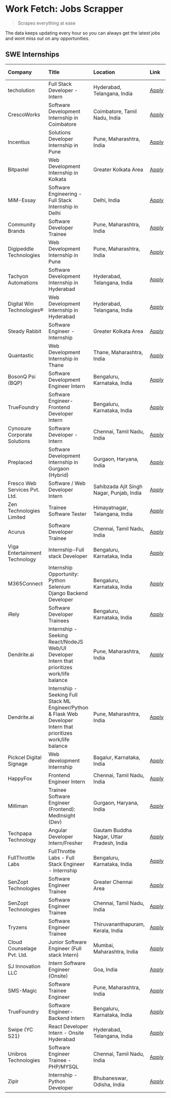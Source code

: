 # Work Fetch: Jobs Scrapper
> Scrapes everything at ease

The data keeps updating every hour so you can always get the latest jobs and wont miss out on any opportunities.

## SWE Internships
<!--START_SECTION:workfetch-->
| Company                       | Title                                                                                                              | Location                                  | Link                                                                                                                                                                                                                                                                                                                          | Date Posted   |
|:------------------------------|:-------------------------------------------------------------------------------------------------------------------|:------------------------------------------|:------------------------------------------------------------------------------------------------------------------------------------------------------------------------------------------------------------------------------------------------------------------------------------------------------------------------------|:--------------|
| techolution                   | Full Stack Developer - Intern                                                                                      | Hyderabad, Telangana, India               | [Apply](https://in.linkedin.com/jobs/view/full-stack-developer-intern-at-techolution-3904814977?position=29&pageNum=0&refId=wXAlgWUxeLqDcq1V6O6cgQ%3D%3D&trackingId=nJm3wbbE4t8R3oNaeTQQQA%3D%3D&trk=public_jobs_jserp-result_search-card)                                                                                    | 2024-04-18    |
| CrescoWorks                   | Software Development Internship in Coimbatore                                                                      | Coimbatore, Tamil Nadu, India             | [Apply](https://in.linkedin.com/jobs/view/software-development-internship-in-coimbatore-at-crescoworks-3904327953?position=9&pageNum=0&refId=wXAlgWUxeLqDcq1V6O6cgQ%3D%3D&trackingId=vYuzwE%2BAfSH4B6qZdJd3ag%3D%3D&trk=public_jobs_jserp-result_search-card)                                                                 | 2024-04-17    |
| Incentius                     | Solutions Developer Internship in Pune                                                                             | Pune, Maharashtra, India                  | [Apply](https://in.linkedin.com/jobs/view/solutions-developer-internship-in-pune-at-incentius-3904329499?position=15&pageNum=0&refId=wXAlgWUxeLqDcq1V6O6cgQ%3D%3D&trackingId=7KhXDpDkN7J5VLpyebprPQ%3D%3D&trk=public_jobs_jserp-result_search-card)                                                                           | 2024-04-17    |
| Bitpastel                     | Web Development Internship in Kolkata                                                                              | Greater Kolkata Area                      | [Apply](https://in.linkedin.com/jobs/view/web-development-internship-in-kolkata-at-bitpastel-3903194722?position=58&pageNum=0&refId=wXAlgWUxeLqDcq1V6O6cgQ%3D%3D&trackingId=MUVXrPyUjqqaouB5UgwHnQ%3D%3D&trk=public_jobs_jserp-result_search-card)                                                                            | 2024-04-16    |
| MiM-Essay                     | Software Engineering - Full Stack Internship in Delhi                                                              | Delhi, India                              | [Apply](https://in.linkedin.com/jobs/view/software-engineering-full-stack-internship-in-delhi-at-mim-essay-3901647332?position=19&pageNum=0&refId=wXAlgWUxeLqDcq1V6O6cgQ%3D%3D&trackingId=EkKqwa7alqN%2BEae8jUOwJA%3D%3D&trk=public_jobs_jserp-result_search-card)                                                            | 2024-04-15    |
| Community Brands              | Software Developer Trainee                                                                                         | Pune, Maharashtra, India                  | [Apply](https://in.linkedin.com/jobs/view/software-developer-trainee-at-community-brands-3899630827?position=20&pageNum=0&refId=wXAlgWUxeLqDcq1V6O6cgQ%3D%3D&trackingId=M7ev1lF8pM%2B0uGQAYPQJCg%3D%3D&trk=public_jobs_jserp-result_search-card)                                                                              | 2024-04-15    |
| Digipeddle Technologies       | Web Development Internship in Pune                                                                                 | Pune, Maharashtra, India                  | [Apply](https://in.linkedin.com/jobs/view/web-development-internship-in-pune-at-digipeddle-technologies-3898605884?position=38&pageNum=0&refId=wXAlgWUxeLqDcq1V6O6cgQ%3D%3D&trackingId=%2FDWwq2%2FnlO0qdduOxHatzg%3D%3D&trk=public_jobs_jserp-result_search-card)                                                             | 2024-04-13    |
| Tachyon Automations           | Software Development Internship in Hyderabad                                                                       | Hyderabad, Telangana, India               | [Apply](https://in.linkedin.com/jobs/view/software-development-internship-in-hyderabad-at-tachyon-automations-3896969464?position=24&pageNum=0&refId=wXAlgWUxeLqDcq1V6O6cgQ%3D%3D&trackingId=vZEj7uK7t41yTb7YnrTFXQ%3D%3D&trk=public_jobs_jserp-result_search-card)                                                           | 2024-04-12    |
| Digital Win Technologies®     | Web Development Internship in Hyderabad                                                                            | Hyderabad, Telangana, India               | [Apply](https://in.linkedin.com/jobs/view/web-development-internship-in-hyderabad-at-digital-win-technologies%C2%AE-3893193501?position=49&pageNum=0&refId=wXAlgWUxeLqDcq1V6O6cgQ%3D%3D&trackingId=IKkicilGezdsZTfF8SHl%2FA%3D%3D&trk=public_jobs_jserp-result_search-card)                                                   | 2024-04-10    |
| Steady Rabbit                 | Software Engineer - Internship                                                                                     | Greater Kolkata Area                      | [Apply](https://in.linkedin.com/jobs/view/software-engineer-internship-at-steady-rabbit-3885171077?position=5&pageNum=0&refId=wXAlgWUxeLqDcq1V6O6cgQ%3D%3D&trackingId=%2BHCZgYOS0i1xKSpg2CK0Bw%3D%3D&trk=public_jobs_jserp-result_search-card)                                                                                | 2024-04-08    |
| Quantastic                    | Web Development Internship in Thane                                                                                | Thane, Maharashtra, India                 | [Apply](https://in.linkedin.com/jobs/view/web-development-internship-in-thane-at-quantastic-3888221292?position=56&pageNum=0&refId=wXAlgWUxeLqDcq1V6O6cgQ%3D%3D&trackingId=fxnG0Vy84dVTkUJxAK%2FySA%3D%3D&trk=public_jobs_jserp-result_search-card)                                                                           | 2024-04-08    |
| BosonQ Psi (BQP)              | Software Development Engineer Intern                                                                               | Bengaluru, Karnataka, India               | [Apply](https://in.linkedin.com/jobs/view/software-development-engineer-intern-at-bosonq-psi-bqp-3888328596?position=23&pageNum=0&refId=wXAlgWUxeLqDcq1V6O6cgQ%3D%3D&trackingId=dFfDUNKjc0QcdsgmvpK64w%3D%3D&trk=public_jobs_jserp-result_search-card)                                                                        | 2024-04-06    |
| TrueFoundry                   | Software Engineer- Frontend Developer Intern                                                                       | Bengaluru, Karnataka, India               | [Apply](https://in.linkedin.com/jobs/view/software-engineer-frontend-developer-intern-at-truefoundry-3887320206?position=13&pageNum=0&refId=wXAlgWUxeLqDcq1V6O6cgQ%3D%3D&trackingId=eK7WsJVIkFsyzVi5NCOwrg%3D%3D&trk=public_jobs_jserp-result_search-card)                                                                    | 2024-04-05    |
| Cynosure Corporate Solutions  | Software Developer -Intern                                                                                         | Chennai, Tamil Nadu, India                | [Apply](https://in.linkedin.com/jobs/view/software-developer-intern-at-cynosure-corporate-solutions-3884767755?position=14&pageNum=0&refId=wXAlgWUxeLqDcq1V6O6cgQ%3D%3D&trackingId=OdZRUlqqD84ZtJLkxNvDrA%3D%3D&trk=public_jobs_jserp-result_search-card)                                                                     | 2024-04-04    |
| Preplaced                     | Software Development Internship in Gurgaon (Hybrid)                                                                | Gurgaon, Haryana, India                   | [Apply](https://in.linkedin.com/jobs/view/software-development-internship-in-gurgaon-hybrid-at-preplaced-3880567870?position=18&pageNum=0&refId=wXAlgWUxeLqDcq1V6O6cgQ%3D%3D&trackingId=YI1UY4dQYUNZHVNc9OUaHw%3D%3D&trk=public_jobs_jserp-result_search-card)                                                                | 2024-04-01    |
| Fresco Web Services Pvt. Ltd. | Software / Web Developer Intern                                                                                    | Sahibzada Ajit Singh Nagar, Punjab, India | [Apply](https://in.linkedin.com/jobs/view/software-web-developer-intern-at-fresco-web-services-pvt-ltd-3880552598?position=50&pageNum=0&refId=wXAlgWUxeLqDcq1V6O6cgQ%3D%3D&trackingId=LJBg3EFOf9XiBZJdTjbUCg%3D%3D&trk=public_jobs_jserp-result_search-card)                                                                  | 2024-04-01    |
| Zen Technologies Limited      | Trainee Software  Tester                                                                                           | Himayatnagar, Telangana, India            | [Apply](https://in.linkedin.com/jobs/view/trainee-software-tester-at-zen-technologies-limited-3872100214?position=7&pageNum=0&refId=wXAlgWUxeLqDcq1V6O6cgQ%3D%3D&trackingId=zQScV6IwWNPDkQw%2By%2B10MQ%3D%3D&trk=public_jobs_jserp-result_search-card)                                                                        | 2024-03-26    |
| Acurus                        | Software Developer Trainee                                                                                         | Chennai, Tamil Nadu, India                | [Apply](https://in.linkedin.com/jobs/view/software-developer-trainee-at-acurus-3871400616?position=16&pageNum=0&refId=wXAlgWUxeLqDcq1V6O6cgQ%3D%3D&trackingId=ew8xOcUzsDqSHiaJOyYeKQ%3D%3D&trk=public_jobs_jserp-result_search-card)                                                                                          | 2024-03-26    |
| Viga Entertainment Technology | Internship-Full stack Developer                                                                                    | Bengaluru, Karnataka, India               | [Apply](https://in.linkedin.com/jobs/view/internship-full-stack-developer-at-viga-entertainment-technology-3870669789?position=21&pageNum=0&refId=wXAlgWUxeLqDcq1V6O6cgQ%3D%3D&trackingId=GvyWF9nErIkSPxkON6mUoA%3D%3D&trk=public_jobs_jserp-result_search-card)                                                              | 2024-03-25    |
| M365Connect                   | Internship Opportunity: Python Selenium Django Backend Developer                                                   | Bengaluru, Karnataka, India               | [Apply](https://in.linkedin.com/jobs/view/internship-opportunity-python-selenium-django-backend-developer-at-m365connect-3868219387?position=60&pageNum=0&refId=wXAlgWUxeLqDcq1V6O6cgQ%3D%3D&trackingId=25X37zP7EaoJfvdux3VfXg%3D%3D&trk=public_jobs_jserp-result_search-card)                                                | 2024-03-24    |
| iRely                         | Software Developer Trainees                                                                                        | Bengaluru, Karnataka, India               | [Apply](https://in.linkedin.com/jobs/view/software-developer-trainees-at-irely-3860566039?position=2&pageNum=0&refId=wXAlgWUxeLqDcq1V6O6cgQ%3D%3D&trackingId=e%2FVIdxiqV6YNJnNjcsz9yw%3D%3D&trk=public_jobs_jserp-result_search-card)                                                                                         | 2024-03-18    |
| Dendrite.ai                   | Internship - Seeking React/NodeJS Web/UI Developer Intern that prioritizes work/life balance                       | Pune, Maharashtra, India                  | [Apply](https://in.linkedin.com/jobs/view/internship-seeking-react-nodejs-web-ui-developer-intern-that-prioritizes-work-life-balance-at-dendrite-ai-3853583200?position=31&pageNum=0&refId=wXAlgWUxeLqDcq1V6O6cgQ%3D%3D&trackingId=D06OnLpaiePevlWA8iLmpQ%3D%3D&trk=public_jobs_jserp-result_search-card)                     | 2024-03-12    |
| Dendrite.ai                   | Internship - Seeking Full Stack ML Engineer/Python & Flask Web Developer Intern that prioritizes work/life balance | Pune, Maharashtra, India                  | [Apply](https://in.linkedin.com/jobs/view/internship-seeking-full-stack-ml-engineer-python-flask-web-developer-intern-that-prioritizes-work-life-balance-at-dendrite-ai-3853583202?position=57&pageNum=0&refId=wXAlgWUxeLqDcq1V6O6cgQ%3D%3D&trackingId=JWsEWftfh4SBiv1IVmknNQ%3D%3D&trk=public_jobs_jserp-result_search-card) | 2024-03-12    |
| Pickcel Digital Signage       | Web development Internship                                                                                         | Bagalur, Karnataka, India                 | [Apply](https://in.linkedin.com/jobs/view/web-development-internship-at-pickcel-digital-signage-3849506118?position=47&pageNum=0&refId=wXAlgWUxeLqDcq1V6O6cgQ%3D%3D&trackingId=Uav5OX8P4umYNEqaQfY1Jg%3D%3D&trk=public_jobs_jserp-result_search-card)                                                                         | 2024-03-08    |
| HappyFox                      | Frontend Engineer Intern                                                                                           | Chennai, Tamil Nadu, India                | [Apply](https://in.linkedin.com/jobs/view/frontend-engineer-intern-at-happyfox-3848357951?position=46&pageNum=0&refId=wXAlgWUxeLqDcq1V6O6cgQ%3D%3D&trackingId=B41G1Dfepp72QiwEn6htGg%3D%3D&trk=public_jobs_jserp-result_search-card)                                                                                          | 2024-03-07    |
| Milliman                      | Trainee Software Engineer (Frontend): MedInsight (Dev)                                                             | Gurgaon, Haryana, India                   | [Apply](https://in.linkedin.com/jobs/view/trainee-software-engineer-frontend-medinsight-dev-at-milliman-3792874280?position=10&pageNum=0&refId=wXAlgWUxeLqDcq1V6O6cgQ%3D%3D&trackingId=lp%2B9yBBu4Yv%2BjwmL742yig%3D%3D&trk=public_jobs_jserp-result_search-card)                                                             | 2024-03-01    |
| Techpapa Technology           | Angular Developer Intern/Fresher                                                                                   | Gautam Buddha Nagar, Uttar Pradesh, India | [Apply](https://in.linkedin.com/jobs/view/angular-developer-intern-fresher-at-techpapa-technology-3834305862?position=52&pageNum=0&refId=wXAlgWUxeLqDcq1V6O6cgQ%3D%3D&trackingId=eJoTpfQ41X%2Fn5K%2B0fgcfUA%3D%3D&trk=public_jobs_jserp-result_search-card)                                                                   | 2024-02-20    |
| FullThrottle Labs             | FullThrottle Labs - Full Stack Engineer - Internship                                                               | Bengaluru, Karnataka, India               | [Apply](https://in.linkedin.com/jobs/view/fullthrottle-labs-full-stack-engineer-internship-at-fullthrottle-labs-3829636016?position=51&pageNum=0&refId=wXAlgWUxeLqDcq1V6O6cgQ%3D%3D&trackingId=W3RbF9n%2BUK4F6edXRVrocg%3D%3D&trk=public_jobs_jserp-result_search-card)                                                       | 2024-02-17    |
| SenZopt Technologies          | Software Engineer Trainee                                                                                          | Greater Chennai Area                      | [Apply](https://in.linkedin.com/jobs/view/software-engineer-trainee-at-senzopt-technologies-3827688781?position=30&pageNum=0&refId=wXAlgWUxeLqDcq1V6O6cgQ%3D%3D&trackingId=xtjT23v4Me8672AquUcudw%3D%3D&trk=public_jobs_jserp-result_search-card)                                                                             | 2024-02-12    |
| SenZopt Technologies          | Software Engineer Trainee                                                                                          | Chennai, Tamil Nadu, India                | [Apply](https://in.linkedin.com/jobs/view/software-engineer-trainee-at-senzopt-technologies-3827686880?position=45&pageNum=0&refId=wXAlgWUxeLqDcq1V6O6cgQ%3D%3D&trackingId=JflzGSsPPpsLig%2Bke%2Fc2dg%3D%3D&trk=public_jobs_jserp-result_search-card)                                                                         | 2024-02-12    |
| Tryzens                       | Software Engineer Trainee                                                                                          | Thiruvananthapuram, Kerala, India         | [Apply](https://in.linkedin.com/jobs/view/software-engineer-trainee-at-tryzens-3809363491?position=32&pageNum=0&refId=wXAlgWUxeLqDcq1V6O6cgQ%3D%3D&trackingId=0EO2pslvSA6crsqL7O7CAA%3D%3D&trk=public_jobs_jserp-result_search-card)                                                                                          | 2024-01-18    |
| Cloud Counselage Pvt. Ltd.    | Junior Software Engineer (Full stack Intern)                                                                       | Mumbai, Maharashtra, India                | [Apply](https://in.linkedin.com/jobs/view/junior-software-engineer-full-stack-intern-at-cloud-counselage-pvt-ltd-3803132814?position=25&pageNum=0&refId=wXAlgWUxeLqDcq1V6O6cgQ%3D%3D&trackingId=44mfDHgtkRll%2BYTULu3NaA%3D%3D&trk=public_jobs_jserp-result_search-card)                                                      | 2024-01-11    |
| SJ Innovation LLC             | Intern Software Engineer (Onsite)                                                                                  | Goa, India                                | [Apply](https://in.linkedin.com/jobs/view/intern-software-engineer-onsite-at-sj-innovation-llc-3799959011?position=40&pageNum=0&refId=wXAlgWUxeLqDcq1V6O6cgQ%3D%3D&trackingId=cyHsffDp5tbzWUttUjqbHw%3D%3D&trk=public_jobs_jserp-result_search-card)                                                                          | 2024-01-11    |
| SMS-Magic                     | Software Trainee Engineer                                                                                          | Pune, Maharashtra, India                  | [Apply](https://in.linkedin.com/jobs/view/software-trainee-engineer-at-sms-magic-3761409781?position=26&pageNum=0&refId=wXAlgWUxeLqDcq1V6O6cgQ%3D%3D&trackingId=9ISK48qAZodjtglY4tdMFQ%3D%3D&trk=public_jobs_jserp-result_search-card)                                                                                        | 2023-11-16    |
| TrueFoundry                   | Software Engineer-Backend Intern                                                                                   | Bengaluru, Karnataka, India               | [Apply](https://in.linkedin.com/jobs/view/software-engineer-backend-intern-at-truefoundry-3779508170?position=27&pageNum=0&refId=wXAlgWUxeLqDcq1V6O6cgQ%3D%3D&trackingId=GuIvjfh1Q0fhkZo2PsjS0A%3D%3D&trk=public_jobs_jserp-result_search-card)                                                                               | 2023-11-10    |
| Swipe (YC S21)                | React Developer Intern - Onsite Hyderabad                                                                          | Hyderabad, Telangana, India               | [Apply](https://in.linkedin.com/jobs/view/react-developer-intern-onsite-hyderabad-at-swipe-yc-s21-3737600089?position=34&pageNum=0&refId=wXAlgWUxeLqDcq1V6O6cgQ%3D%3D&trackingId=EUCdsUMIvjXdNkMly8BUOQ%3D%3D&trk=public_jobs_jserp-result_search-card)                                                                       | 2023-10-13    |
| Unibros Technologies          | Software Engineer Trainee - PHP/MYSQL                                                                              | Chennai, Tamil Nadu, India                | [Apply](https://in.linkedin.com/jobs/view/software-engineer-trainee-php-mysql-at-unibros-technologies-3656599241?position=33&pageNum=0&refId=wXAlgWUxeLqDcq1V6O6cgQ%3D%3D&trackingId=kYWt6K1SSYjkMsvAkyg3zA%3D%3D&trk=public_jobs_jserp-result_search-card)                                                                   | 2023-06-12    |
| Ziplr                         | Internship - Python Developer                                                                                      | Bhubaneswar, Odisha, India                | [Apply](https://in.linkedin.com/jobs/view/internship-python-developer-at-ziplr-3645677592?position=55&pageNum=0&refId=wXAlgWUxeLqDcq1V6O6cgQ%3D%3D&trackingId=RtzNFSnrjYuifJOaixkQUA%3D%3D&trk=public_jobs_jserp-result_search-card)                                                                                          | 2023-06-02    |
<!--END_SECTION:workfetch-->
